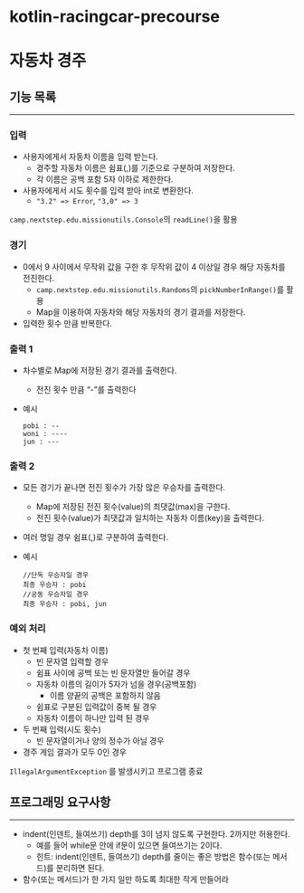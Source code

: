 # kotlin-racingcar-precourse
# 자동차 경주

## 기능 목록

---

### 입력

- 사용자에게서 자동차 이름을 입력 받는다.
  - 경주할 자동차 이름은 쉼표(,)를 기준으로 구분하여 저장한다.
  - 각 이름은 공백 포함 5자 이하로 제한한다.
- 사용자에게서 시도 횟수를 입력 받아 int로 변환한다.
  - `"3.2" => Error`, `"3,0" => 3`

`camp.nextstep.edu.missionutils.Console`의 `readLine()`을 활용

### 경기

- 0에서 9 사이에서 무작위 값을 구한 후 무작위 값이 4 이상일 경우 해당 자동차를 전진한다.
  - `camp.nextstep.edu.missionutils.Randoms`의 `pickNumberInRange()`를 활용
  - Map을 이용하여 자동차와 해당 자동차의 경기 결과를 저장한다.
- 입력한 횟수 만큼 반복한다.

### 출력 1

- 차수별로 Map에 저장된 경기 결과를 출력한다.
  - 전진 횟수 만큼 “-”를 출력한다
- 예시

    ```
    pobi : --
    woni : ----
    jun : ---
    ```


### 출력 2

- 모든 경기가 끝나면 전진 횟수가 가장 많은 우승자를 출력한다.
  - Map에 저장된 전진 횟수(value)의 최댓값(max)을 구한다.
  - 전진 횟수(value)가 최댓값과 일치하는 자동차 이름(key)을 출력한다.
- 여러 명일 경우 쉼표(,)로 구분하여 출력한다.
- 예시

    ```
    //단독 우승자일 경우
    최종 우승자 : pobi
    //공동 우승자일 경우
    최종 우승자 : pobi, jun
    ```


### 예외 처리

- 첫 번째 입력(자동차 이름)
  - 빈 문자열 입력할 경우
  - 쉼표 사이에 공백 또는 빈 문자열만 들어갈 경우
  - 자동차 이름의 길이가 5자가 넘을 경우(공백포함)
    - 이름 양끝의 공백은 포함하지 않음
  - 쉼표로 구분된 입력값이 중복 될 경우
  - 자동차 이름이 하나만 입력 된 경우
- 두 번째 입력(시도 횟수)
  - 빈 문자열이거나 양의 정수가 아닐 경우
- 경주 게임 결과가 모두 0인 경우

`IllegalArgumentException` 를 발생시키고 프로그램 종료

## 프로그래밍 요구사항

---

- indent(인덴트, 들여쓰기) depth를 3이 넘지 않도록 구현한다. 2까지만 허용한다.
  - 예를 들어 while문 안에 if문이 있으면 들여쓰기는 2이다.
  - 힌트: indent(인덴트, 들여쓰기) depth를 줄이는 좋은 방법은 함수(또는 메서드)를 분리하면 된다.
- 함수(또는 메서드)가 한 가지 일만 하도록 최대한 작게 만들어라